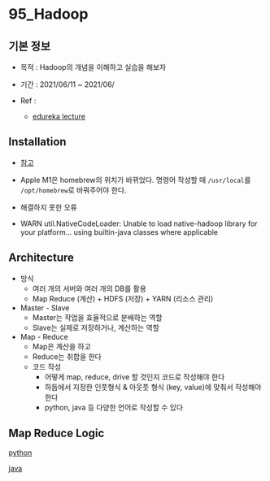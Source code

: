 # 95_Hadoop

## 기본 정보

- 목적 : Hadoop의 개념을 이해하고 실습을 해보자

- 기간 : 2021/06/11 ~ 2021/06/

- Ref : 

  - [edureka lecture](https://youtu.be/1vbXmCrkT3Y)





## Installation

- [참고](https://rap0d.github.io/tip/2019/10/01/mac_hadoop_in_mac/)
- Apple M1은 homebrew의 위치가 바뀌었다. 명령어 작성할 때 `/usr/local`를 `/opt/homebrew`로 바꿔주어야 한다.



- 해결하지 못한 오류
- WARN util.NativeCodeLoader: Unable to load native-hadoop library for your platform... using builtin-java classes where applicable



## Architecture

- 방식
  - 여러 개의 서버와 여러 개의 DB를 활용
  - Map Reduce (계산) + HDFS (저장) + YARN (리소스 관리)
- Master - Slave
  - Master는 작업을 효율적으로 분배하는 역할
  - Slave는 실제로 저장하거나, 계산하는 역할
- Map - Reduce
  - Map은 계산을 하고
  - Reduce는 취합을 한다
  - 코드 작성
    - 어떻게 map, reduce, drive 할 것인지 코드로 작성해야 한다
    - 하둡에서 지정한 인풋형식 & 아웃풋 형식 (key, value)에 맞춰서 작성해야 한다
    - python, java 등 다양한 언어로 작성할 수 있다



## Map Reduce Logic

[python](https://3months.tistory.com/521)

[java](https://kamang-it.tistory.com/entry/Hadoop-03맵리듀스-예제WordCount)

